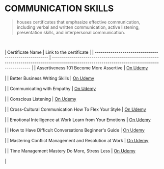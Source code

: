 # COMMUNICATION SKILLS
> houses certificates that emphasize effective communication, 
> including verbal and written communication, active listening, presentation skills, and interpersonal communication.


<br /><br />
| Certificate Name                                        | Link to the certificate                                                                                                                           |
| ------------------------------------------------------  | ------------------------------------------------------------------------------------------------------------------------------------------------- |
| Assertiveness 101 Become More Assertive | [On Udemy](https://udemy-certificate.s3.amazonaws.com/pdf/UC-c67e506d-f8e1-4200-adfb-d2ff9d2d1745.pdf) <br /><br /> |
| Better Business Writing Skills | [On Udemy](https://udemy-certificate.s3.amazonaws.com/pdf/UC-eb313ab8-bb65-4e37-a6db-b72d070b3fc8.pdf) <br /><br /> |
| Communicating with Empathy | [On Udemy](https://udemy-certificate.s3.amazonaws.com/pdf/UC-290bc761-ec07-49cd-9dba-762f1f79c3ac.pdf) <br /><br /> |
| Conscious Listening | [On Udemy](https://udemy-certificate.s3.amazonaws.com/pdf/UC-8df5212d-553d-4850-ba39-74b34ef03dac.pdf) <br /><br /> |
| Cross-Cultural Communication How To Flex Your Style | [On Udemy](https://udemy-certificate.s3.amazonaws.com/pdf/UC-bbb80af9-4338-4192-97b7-873b30a1b8b5.pdf) <br /><br /> |
| Emotional Intelligence at Work Learn from Your Emotions | [On Udemy](https://udemy-certificate.s3.amazonaws.com/pdf/UC-d4162ea3-9e23-4ca5-a19d-72ccbc0581d7.pdf) <br /><br /> |
| How to Have Difficult Conversations Beginner's Guide | [On Udemy](https://udemy-certificate.s3.amazonaws.com/pdf/UC-22c7975b-9133-4968-878f-4fd2d4620df7.pdf) <br /><br /> |
| Mastering Conflict Management and Resolution at Work | [On Udemy](https://udemy-certificate.s3.amazonaws.com/pdf/UC-b44e0a45-df38-4fdc-a69e-7f4edfb8041d.pdf) <br /><br /> |
| Time Management Mastery Do More, Stress Less | [On Udemy](https://udemy-certificate.s3.amazonaws.com/pdf/UC-0674f69c-50c3-446f-a095-6356c00e3a32.pdf) <br /><br /> |
